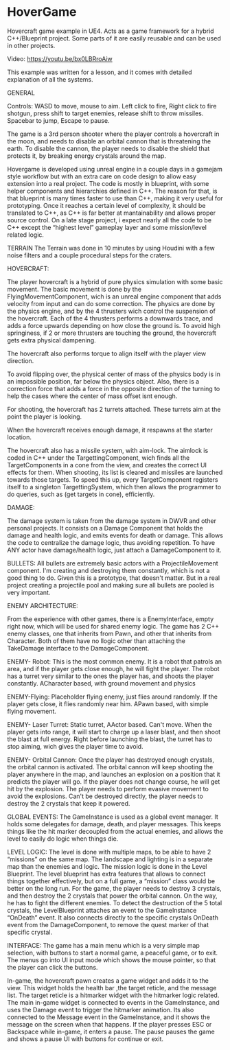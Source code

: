 # HoverGame
Hovercraft game example in UE4. Acts as a game framework for a hybrid C++/Blueprint project. Some parts of it are easily reusable and can be used in other projects.

Video: https://youtu.be/bx0LBRroAiw


This example was written for a lesson, and it comes with detailed explanation of all the systems.


GENERAL

Controls: WASD to move, mouse to aim. Left click to fire, Right click to fire shotgun, press shift to target enemies, release shift to throw missiles. Spacebar to jump, Escape to pause.

The game is a 3rd person shooter where the player controls a hovercraft in the moon, and needs to disable an orbital cannon that is threatening the earth. To disable the cannon, the player needs to disable the shield that protects it, by breaking energy crystals around the map.

Hovergame is developed using unreal engine in a couple days in a gamejam style workflow but with an extra care on code design to allow easy extension into a real project. 
The code is mostly in blueprint, with some helper components and hierarchies defined in C++. The reason for that, is that blueprint is many times faster to use than C++, making it very useful for prototyping. Once it reaches a certain level of complexity, it should be translated to C++, as C++ is far better at mantainability and allows proper source control. On a late stage project, i expect nearly all the code to be C++ except the “highest level” gameplay layer and some mission/level related logic.


TERRAIN
The Terrain was done in 10 minutes by using Houdini with a few noise filters and a couple procedural steps for the craters. 

HOVERCRAFT:

The player hovercraft is a hybrid of pure physics simulation with some basic movement. The basic movement is done by the FlyingMovementComponent, wich is an unreal engine component that adds velocity from input and can do some correction. The physics are done by the physics engine, and by the 4 thrusters wich control the suspension of the hovercraft. 
Each of the 4 thrusters performs a downwards trace, and adds a force upwards depending on how close the ground is. To avoid high springiness, if 2 or more thrusters are touching the ground, the hovercraft gets extra physical dampening.

The hovercraft also performs torque to align itself with the player view direction. 

To avoid flipping over, the physical center of mass of the physics body is in an impossible position, far below the physics object. Also, there is a correction force that adds a force in the opposite direction of the turning to help the cases where the center of mass offset isnt enough. 

For shooting, the hovercraft has 2 turrets attached. These turrets aim at the point the player is looking.

When the hovercraft receives enough damage, it respawns at the starter location.

The hovercraft also has a missile system, with aim-lock. The aimlock is coded in C++ under the TargettingComponent, wich finds all the TargetComponents in a cone from the view, and creates the correct UI effects for them. When shooting, its list is cleared and missiles are launched towards those targets. To speed this up, every TargetComponent registers itself to a singleton TargettingSystem, which then allows the programmer to do queries, such as (get targets in cone), efficiently.


DAMAGE:

The damage system is taken from the damage system in DWVR and other personal projects. It consists on a Damage Component that holds the damage and health logic, and emits events for death or damage. This allows the code to centralize the damage logic, thus avoiding repetition.
To have ANY actor have damage/health logic, just attach a DamageComponent to it.

BULLETS:
All bullets are extremely basic actors with a ProjectileMovement component. I'm creating and destroying them constantly, which is not a good thing to do. Given this is a prototype, that doesn't matter. But in a real project creating a projectile pool and making sure all bullets are pooled is very important.

ENEMY ARCHITECTURE:

From the experience with other games, there is a EnemyInterface, empty right now, which will be used for shared enemy logic. 
The game has 2 C++ enemy classes, one that inherits from Pawn, and other that inherits from Character. Both of them have no llogic other than attaching the TakeDamage interface to the DamageComponent. 

ENEMY- Robot:
This is the most common enemy. It is a robot that patrols an area, and if the player gets close enough, he will fight the player. The robot has a turret very similar to the ones the player has, and shoots the player constantly. ACharacter based, with ground movement and physics

ENEMY-Flying:
Placeholder flying enemy, just flies around randomly. If the player gets close, it flies randomly near him. APawn based, with simple flying movement.

ENEMY- Laser Turret:
Static turret, AActor based. Can't move. When the player gets into range, it will start to charge up a laser blast, and then shoot the blast at full energy. Right before launching the blast, the turret has to stop aiming, wich gives the player time to avoid. 

ENEMY- Orbital Cannon:
Once the player has destroyed enough crystals, the orbital cannon is activated.
The orbital cannon will keep shooting the player anywhere in the map, and launches an explosion on a position that it predicts the player will go. If the player does not change course, he will get hit by the explosion. The player needs to perform evasive movement to avoid the explosions. Can't be destroyed directly, the player needs to destroy the 2 crystals that keep it powered. 

GLOBAL EVENTS:
The GameInstance is used as a global event manager. It holds some delegates for damage, death, and player messages. This keeps things like the hit marker decoupled from the actual enemies, and allows the level to easily do logic when things die. 


LEVEL LOGIC:
The level is done with multiple maps, to be able to have 2 “missions” on the same map. The landscape and lighting is in a separate map than the enemies and logic.
The mission logic is done in the Level Blueprint. The level blueprint has extra features that allows to connect things together effectively, but on a full game, a “mission” class would be better on the long run.
For the game, the player needs to destroy 3 crystals, and then destroy the 2 crystals that power the orbital cannon. On the way, he has to fight the different enemies.
To detect the destruction of the 5 total crystals, the LevelBlueprint attaches an event to the GameInstance “OnDeath” event. It also connects directly to the specific crystals OnDeath event from the DamageComponent, to remove the quest marker of that specific crystal.

INTERFACE:
The game has a main menu which is a very simple map selection, with buttons to start a normal game, a peaceful game, or to exit. The menus go into UI input mode which shows the mouse pointer, so that the player can click the buttons.

In-game, the hovercraft pawn creates a game widget and adds it to the view. This widget holds the health bar ,the target reticle, and the message list. The target reticle is a hitmarker widget with the hitmarker logic related. The main in-game widget is connected to events in the GameInstance, and uses the Damage event to trigger the hitmarker animation. Its also connected to the Message event in the GameInstance, and it shows the message on the screen when that happens.
If the player presses ESC or Backspace while in-game, it enters a pause. The pause pauses the game and shows a pause UI with buttons for continue or exit.

